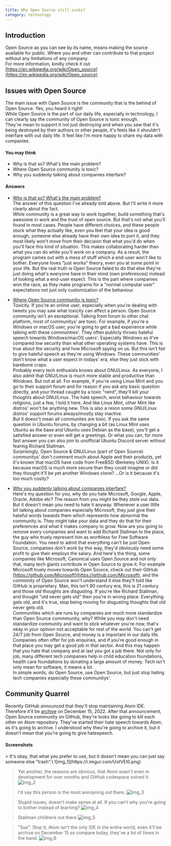 ```yaml
---
title: Why Open Source still sucks?
category: technology
---
```


## Introduction

Open Source as you can see by its name, means making the source available for public. Where you and other can contribute to that project without any limitations of any company.\
For more information, kindly check it out [https://en.wikipedia.org/wiki/Open_source](https://en.wikipedia.org/wiki/Open_source)

## Issues with Open Source

The main issue with Open Source is the community that is the behind of Open Source. Yes, you heard it right!\
While Open Source is the part of our daily life, especially in technology, I can clearly say the community of Open Source is toxic enough.\
They're mean to support it not just destroying and when you saw that it's being destroyed by their authors or other people, it's feels like it shouldn't interfare with out daily life. It feel like I'm more happy to share my data with companies.

#### You may think

- Why is that so? What's the main problem?
- Where Open Source community is toxic?
- Why you suddenly talking about companies interfare?
 
#### Answers

- <u>Why is that so? What's the main problem?</u>\
The answer of this question I've already told above. But I'll write it more clearly about the fact.\
While community is a great way to work together, build something that's awesome in work and the trust of open source. But that's not what you'll found in most cases. People have different choices, and these people stuck what they actually like, even you feel that your idea is good enough,
someone else already have their own idea to port it, and they most likely won't move from their decision that what you'd do when you'll face this kind of situation.
This makes collaborating harder than what you can do while you'll work on a company. As a result, the program cames out with a mess of stuff which a end-user won't like to bother.
Everyone loves "just works" theory, even you at some point in your life. But the real truth is Open Source failed to do that else they're just doing what's everyone have in their mind (own preferences) instead of looking what a end-user expect.
This is the part where companies won the race, as they make programs for a "normal computar user" expectations not just only customization of the behaviour.

<p></p>

- <u>Where Open Source community is toxic?</u>\
Toxicity. If you're an online user, especially when you're dealing with tweets you may saw what toxicity can affect a person. Open Source community isn't an exceptional. Talking from forum to other chat platform, most of communitys' are toxic.
For example, if you're a Windows or macOS user, you're going to get a bad experience while talking with these communities'. They often publicly throws hateful speech towards Windows/macOS users'. Especially Windows as it've compared low security
than what other operating systems have. This is true about the security and how Microsoft spying on us. But this isn't fair to give hateful speech as they're using Windows. These communities' don't know what a user expect in todays' era, else they
just stick with barebone craps.\
Probably every tech enthusists knows about GNU/Linux. As everyone, I also admit that GNU/Linux is much more stable and productive than Windows. But not at all. For example, if you're using Linux Mint and you go to their support forum and for reason
if you ask any basic question directly, and your thread caught by a toxic "nerd", they'll kill your thoughts about GNU/Linux. The hate speech, worst behaviour towards religions, just a few, I told it here. And like Linux Mint, other Mint like distros'
won't be anything new. This is also a reson some GNU/Linux distros' support forums always/mostly stay inactive.\
But it doesn't mean all communites are toxic. If you ask the same question in Ubuntu forums, by changing a bit (as Linux Mint uses Ubuntu as the base and Ubuntu uses Debian as the base), you'll get a satisfied answer or even will get a greetings.
Or what you can, for more fast answer you can also join to unofficial Ubuntu Discord server without fearing Richard Stallman.\
Surprisingly, Open Source & GNU/Linux (part of Open Source) communitys' don't comment much about Apple and their products, yet it's known that macOS have code from FreeBSD (Berkeley UNIX). Is it because macOS is much more secure than they could imagine or did they thought it'll be yet another Windows clone?
...Or is it because it's too much costly?

<p></p>

- <u>Why you suddenly talking about companies interfare?</u>\
Here's my question for you, why do you hate Microsoft, Google, Apple, Oracle, Adobe etc?
The reason from you might be they stole our data. But it doesn't mean you need to hate it anyway. Whenever a user little bit talking about companies especially Microsoft, they just give their hateful words towards them which represents how abnormal the community is.
They might take your data and they do that for their preferences and what it makes company to grow. Now are you going to remove every companies and want to add Richard Stallman to the place, the guy who truely represent him as worthless for Free Software Foundation.
You need to admit that everything can't be just Open Source, companies don't work by this way, they'd obviously need some profit to give their employs the salary.
And here's the thing, some companies like Microsoft, Canonical uses Open Source and not only that, many tech giants contribute in Open Source to grow it. For example Microsoft truely moves towards Open Source, check out their GitHub [https://github.com/Microsoft](https://github.com/Microsoft), and the comminity
of Open Source won't understand it else they'll told like GitHub is proprietary. Man, this isn't 90 century era, this is 21 century and those old thoughts are disgusting. If you're like Richard Stallman, and thought "old never gets old" then you're in wrong place.
Everything gets old, and it's true, stop being moving for disgusting thoughts that old never gets old.\
Communities which are runs by companies are much more standardize than Open Source commmunity, why? While you may don't need standardize community and want to stick whatever you're now, that's okay in your opinion not acceptable for rest of the world. You can't get 24/7 job from Open Source, and money is a important in our daily life.
Companies often offer for job enquiries, and if you're good enough in that place you may get a good job in that sector. And this may happen that you hate that company and at last you got a job there. Not only for job, many different tech companies help in child education foundations, health care foundations by donating a large amount
of money. Tech isn't only mean for software, it means a lot.\
In simple words, do Open Source, use Open Source, but just stop hating tech companies especially these communitys'.
 
## Community Quarrel

Recently GitHub announced that they'll stop maintaining Atom IDE. Therefore it'll be [archive](https://github.blog/2022-06-08-sunsetting-atom/) on December 15, 2022. After that announcement, Open Source community on GitHub, they're looks like going to kill each other on Atom repository.
They've started their hate speech towards Atom, as it's going to archive. I understood why theu're going to archive it, but it doesn't mean that you're going to give hatespeech.

#### Screenshots
<p></p>
> It's okay, that what you prefer to use, but it doesn't mean you can just say someone else "trash".\
![img_1](https://i.imgur.com/UotVEI0.png)

> Yet another, the reasons are obvious, that Atom wasn't even in development for over months and GitHub codespace solved it.
![img_2](https://i.imgur.com/uBOhSFi.png)

> I'd say this person is the most annoyning out there.
![img_3](https://i.imgur.com/5IC2XCB.png)

> Stupid issues, doesn't make sense at all. If you can't why you're going to bother instead of learning?
![img_4](https://i.imgur.com/SZna0oI.png)

> Stallman childrens out there
![img_5](https://i.imgur.com/K6abol6.png)

> "Sue". Stop it, Atom isn't the only IDE in the entire world, even it'll be archive on December 15 so compare today, they've a lot of times in the hand.
![img_6](https://i.imgur.com/4e7Mh5h.png)
 
